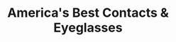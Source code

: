 ---
title: "America's Best Contacts & Eyeglasses"
url: /chandler/americas-best-contacts-und-eyeglasses/
shop: Optiker
---